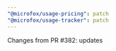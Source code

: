 ```yaml
---
"@microfox/usage-pricing": patch
"@microfox/usage-tracker": patch
---
```


Changes from PR #382: updates
